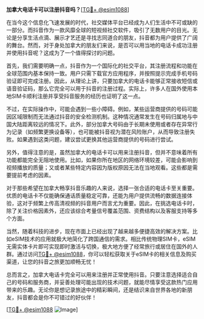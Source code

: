 **加拿大电话卡可以注册抖音吗？**[[TG💪+ @esim1088](https://t.me/s/esim1088)]

在当今这个信息化飞速发展的时代，社交媒体平台已经成为人们生活中不可或缺的一部分。而抖音作为一款风靡全球的短视频社交软件，吸引了无数用户的目光。无论是分享生活点滴、展示才艺还是寻找志同道合的朋友，抖音都为用户提供了广阔的舞台。然而，对于身处加拿大的朋友们来说，是否可以用当地的电话卡成功注册并使用抖音呢？这成为了一个值得探讨的问题。

首先，我们需要明确一点，抖音作为一个国际化的社交平台，其注册流程和功能在全球范围内基本保持一致。用户只需下载官方应用程序，并按照提示完成手机号码验证即可完成注册。因此，从理论上讲，只要加拿大的电话卡能够正常接收短信或语音验证码，那么它完全可以用于抖音的注册过程。实际上，许多人在国外使用本地SIM卡顺利注册并享受抖音服务的经历也证明了这一点。

不过，在实际操作中，可能会遇到一些小障碍。例如，某些运营商提供的号码可能因区域限制而无法通过抖音的安全检测机制。这种情况通常发生在号码归属地与中国大陆距离较远的情况下。此外，部分加拿大号码由于长期未使用或者存在异常行为记录（如频繁更换设备等），也可能被抖音视为潜在风险账户，从而导致注册失败。如果遇到这类问题，建议尝试更换其他运营商提供的号码进行尝试。

另外，值得注意的是，虽然加拿大的电话卡可以用来注册抖音，但并不意味着所有功能都能完全无阻地使用。比如，如果你所在地区的网络环境较差，可能会影响到视频播放的质量；又或者某些特定内容因为版权原因无法在当地观看。这些都是需要提前考虑的因素。

对于那些希望在加拿大畅享抖音乐趣的人来说，选择一张合适的电话卡至关重要。优质的电话卡不仅能确保通话质量稳定可靠，还能为用户提供流畅的数据连接体验，这对于频繁上传高清视频的抖音用户而言尤为重要。因此，在挑选电话卡时，除了关注价格因素外，还应该综合考量信号覆盖范围、资费结构以及客服支持等多个方面。

当然，随着科技的进步，现在市面上已经出现了越来越多便捷高效的解决方案。比如eSIM技术的应用就极大地简化了跨国通信的需求。相比传统物理SIM卡，eSIM无需实体卡片即可实现即时激活与切换，极大地方便了经常旅行或居住在国外的人群。通过访问[TG💪+ @esim1088](https://t.me/s/esim1088)，你可以轻松获取关于eSIM卡的相关信息及购买渠道，让您的抖音之旅更加顺畅无忧！

总而言之，加拿大电话卡完全可以用来注册并正常使用抖音。只要注意选择适合自己的号码和服务商，并妥善处理可能出现的技术问题，就能尽情享受这款热门应用带来的乐趣。无论你是想记录旅途中的精彩瞬间，还是结识来自世界各地的新朋友，抖音都会是你不可错过的好伙伴！

[[TG💪+ @esim1088](https://t.me/s/esim1088) ![Image](https://i.postimg.cc/4NQfJmqS/Snipaste-2025-05-13-00-14-12.png)]
